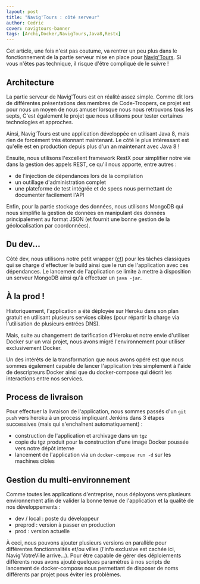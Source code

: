 ```yaml
---
layout: post
title: "Navig'Tours : côté serveur"
author: Cedric
cover: navigtours-banner
tags: [Archi,Docker,NavigTours,Java8,Restx]
---
```



Cet article, une fois n'est pas coutume, va rentrer un peu plus dans le fonctionnement de la partie serveur mise en place pour [Navig'Tours](http://navigtours.com/).
Si vous n'êtes pas technique, il risque d'être compliqué de le suivre !

<!--break-->
  
## Architecture
La partie serveur de Navig'Tours est en réalité assez simple. Comme dit lors de différentes présentations des membres de Code-Troopers, ce projet est pour nous un moyen de nous amuser lorsque nous nous retrouvons tous les septs,
C'est également le projet que nous utilisons pour tester certaines technologies et approches.

Ainsi, Navig'Tours est une application développée en utilisant Java 8, mais rien de forcément très étonnant maintenant. Le côté le plus intéressant est qu'elle est en production depuis plus d'un an maintenant avec Java 8 !

Ensuite, nous utilisons l'excellent framework RestX pour simplifier notre vie dans la gestion des appels REST, ce qu'il nous apporte, entre autres : 
 
 * de l'injection de dépendances lors de la compilation
 * un outillage d'administration complet
 * une plateforme de test intégrée et de specs nous permettant de documenter facilement l'API

Enfin, pour la partie stockage des données, nous utilisons MongoDB qui nous simplifie la gestion de données en manipulant des données principalement au format JSON (et fournit une bonne gestion de la géolocalisation par coordonnées). 

## Du dev...
Côté dev, nous utilisons notre petit wrapper ([ct](http://code-troopers.com/2014/12/15/CT_Project_Alias.html)) pour les tâches classiques qui se charge d'effectuer le build ainsi que le run de l'application avec ces dépendances.
Le lancement de l'application se limite à mettre à disposition un serveur MongoDB ainsi qu'à effectuer un `java -jar`.

## À la prod !
Historiquement, l'application a été déployée sur Heroku dans son plan gratuit en utilisant plusieurs services cibles (pour répartir la charge via l'utilisation de plusieurs entrées DNS).

Mais, suite au changement de tarification d'Heroku et notre envie d'utiliser Docker sur un vrai projet, nous avons migré l'environnement pour utiliser exclusivement Docker.

Un des intérêts de la transformation que nous avons opéré est que nous sommes également capable de lancer l'application très simplement à l'aide de descripteurs Docker ainsi que du docker-compose qui décrit les interactions entre nos services.

## Process de livraison
Pour effectuer la livraison de l'application, nous sommes passés d'un `git push` vers heroku à un process impliquant Jenkins dans 3 étapes successives (mais qui s'enchaînent automatiquement) : 

 * construction de l'application et archivage dans un `tgz`
 * copie du tgz produit pour la construction d'une image Docker poussée vers notre dépôt interne
 * lancement de l'application via un `docker-compose run -d` sur les machines cibles

## Gestion du multi-environnement
Comme toutes les applications d'entreprise, nous déployons vers plusieurs environnement afin de valider la bonne tenue de l'application et la qualité de nos développements : 
 
 * dev / local : poste du développeur
 * preprod : version à passer en production
 * prod : version actuelle

À ceci, nous pouvons ajouter plusieurs versions en parallèle pour différentes fonctionnalités et/ou villes (l'info exclusive est cachée ici, Navig'VotreVille arrive…). 
Pour être capable de gérer des déploiements différents nous avons ajouté quelques paramètres à nos scripts de lancement de docker-compose nous permettant de disposer de noms différents par projet pous éviter les problèmes.

